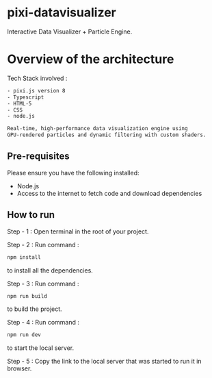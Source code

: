 # pixi-datavisualizer
Interactive Data Visualizer + Particle Engine.

# Overview of the architecture

Tech Stack involved : 
```bash
- pixi.js version 8
- Typescript
- HTML-5
- CSS
- node.js
```

```bash
Real-time, high-performance data visualization engine using 
GPU-rendered particles and dynamic filtering with custom shaders.
```

## Pre-requisites

Please ensure you have the following installed:

- Node.js
- Access to the internet to fetch code and download dependencies

## How to run

Step - 1 : Open terminal in the root of your project.

Step - 2 : Run command :
```bash
npm install
```
            
to install all the dependencies.

Step  - 3 : Run command : 
```bash
npm run build
```
to build the project.

Step  - 4 : Run command : 
```bash
npm run dev
```
to start the local server.

Step - 5 : Copy the link to the local server that was started to run it in browser.

